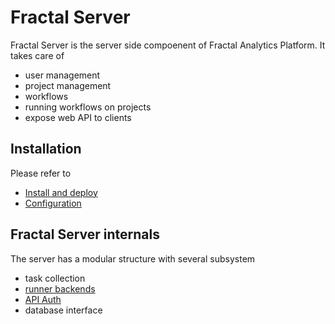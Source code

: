 # Fractal Server

Fractal Server is the server side compoenent of Fractal Analytics Platform. It
takes care of

* user management
* project management
* workflows
* running workflows on projects
* expose web API to clients

## Installation

Please refer to

* [Install and deploy](../install_and_deploy.md)
* [Configuration](../configuration.md)

## Fractal Server internals

The server has a modular structure with several subsystem

* task collection
* [runner backends](runners/index.md)
* [API Auth](./auth.md)
* database interface
